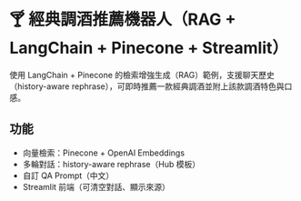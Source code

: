 # 🍸 經典調酒推薦機器人（RAG + LangChain + Pinecone + Streamlit）

使用 LangChain + Pinecone 的檢索增強生成（RAG）範例，支援聊天歷史（history-aware rephrase），可即時推薦一款經典調酒並附上該款調酒特色與口感。

## 功能
- 向量檢索：Pinecone + OpenAI Embeddings
- 多輪對話：history-aware rephrase（Hub 模板）
- 自訂 QA Prompt（中文）
- Streamlit 前端（可清空對話、顯示來源）
